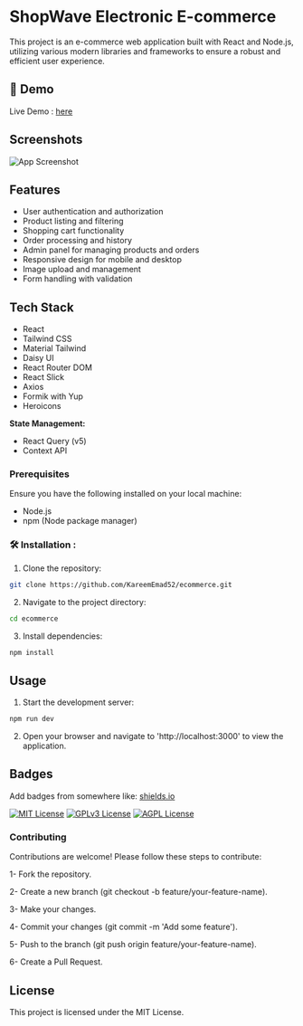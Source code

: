 
# ShopWave Electronic E-commerce

This project is an e-commerce web application built with React and Node.js, utilizing various modern libraries and frameworks to ensure a robust and efficient user experience.

## 🚀 Demo

Live Demo : [here](https://shop-wave-electron-ecommerce.vercel.app/)


## Screenshots

![App Screenshot](https://res.cloudinary.com/dnsvisuww/image/upload/v1721858993/p5bwdiikxsqoqxzyjoew.png)


## Features

- User authentication and authorization
- Product listing and filtering
- Shopping cart functionality
- Order processing and history
- Admin panel for managing products and orders
- Responsive design for mobile and desktop
- Image upload and management
- Form handling with validation
## Tech Stack

- React
- Tailwind CSS
- Material Tailwind
- Daisy UI
- React Router DOM
- React Slick
- Axios
- Formik with Yup
- Heroicons

**State Management:**

- React Query (v5)
- Context API
### Prerequisites

Ensure you have the following installed on your local machine:

- Node.js
- npm (Node package manager)


### 🛠️ Installation :

1. Clone the repository:

```bash
git clone https://github.com/KareemEmad52/ecommerce.git
```
2. Navigate to the project directory:

```bash
cd ecommerce
```

3. Install dependencies:

```bash
npm install
```

## Usage 

1. Start the development server:

```bash
npm run dev
```
2. Open your browser and navigate to 'http://localhost:3000' to view the application.
## Badges

Add badges from somewhere like: [shields.io](https://shields.io/)

[![MIT License](https://img.shields.io/badge/License-MIT-green.svg)](https://choosealicense.com/licenses/mit/)
[![GPLv3 License](https://img.shields.io/badge/License-GPL%20v3-yellow.svg)](https://opensource.org/licenses/)
[![AGPL License](https://img.shields.io/badge/license-AGPL-blue.svg)](http://www.gnu.org/licenses/agpl-3.0)

### Contributing
Contributions are welcome! Please follow these steps to contribute:

1- Fork the repository.

2- Create a new branch (git checkout -b feature/your-feature-name).

3- Make your changes.

4- Commit your changes (git commit -m 'Add some feature').

5- Push to the branch (git push origin feature/your-feature-name).

6- Create a Pull Request.

## License
This project is licensed under the MIT License.
